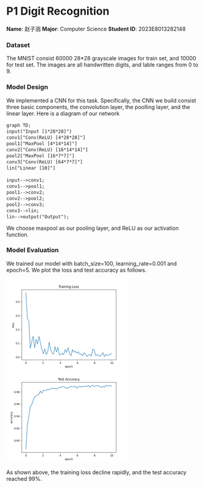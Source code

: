 # P1 Digit Recognition

**Name**: 赵子涵
**Major**: Computer Science
**Student ID**: 2023E8013282148

### Dataset

The MNIST consist 60000 28*28 grayscale images for train set, and 10000 for test set. The images are all handwritten digits, and lable ranges from 0 to 9.

### Model Design

We implemented a CNN for this task. Specifically, the CNN we build consist three basic components, the convolution layer, the poolling layer, and the linear layer. Here is a diagram of our network

```mermaid
graph TD;
input("Input [1*28*28]")
conv1["Conv(ReLU) [4*28*28]"]
pool1["MaxPool [4*14*14]"]
conv2["Conv(ReLU) [16*14*14]"]
pool2["MaxPool [16*7*7]"]
conv3["Conv(ReLU) [64*7*7]"]
lin["Linear [10]"]

input-->conv1;
conv1-->pool1;
pool1-->conv2;
conv2-->pool2;
pool2-->conv3;
conv3-->lin;
lin-->output("Output");

```

We choose maxpool as our pooling layer, and ReLU as our activation function. 

### Model Evaluation

We trained our model with batch_size=100, learning_rate=0.001 and epoch=5. We plot the loss and test accuracy as follows.

<img src="pic\training_loss.png" alt="training_loss" style="zoom:50%;" />

<img src="pic\test_accuracy.png" alt="training_loss" style="zoom:50%;" />

As shown above, the training loss decline rapidly, and the test accuracy reached 99%.